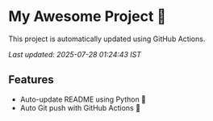 # My Awesome Project 🚀

This project is automatically updated using GitHub Actions.

_Last updated: 2025-07-28 01:24:43 IST_

## Features
- Auto-update README using Python 🐍
- Auto Git push with GitHub Actions 🤖
